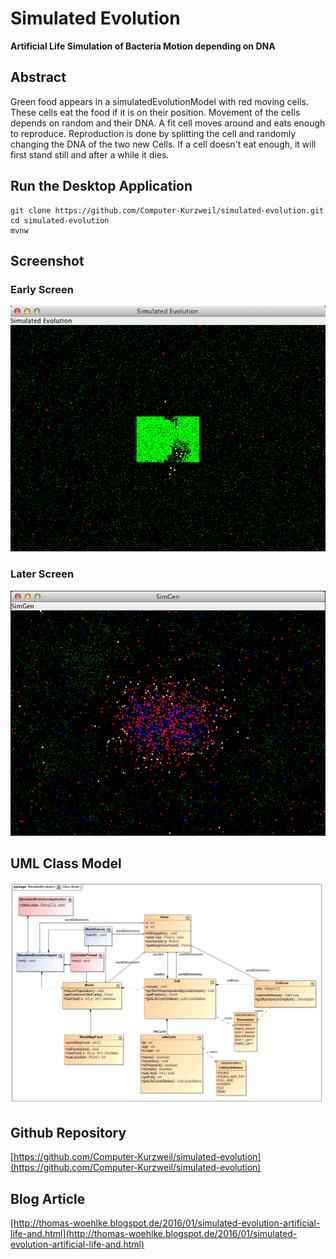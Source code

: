 # Simulated Evolution
**Artificial Life Simulation of Bacteria Motion depending on DNA**

## Abstract
Green food appears in a simulatedEvolutionModel with red moving cells. These cells eat the food if it is on their position.
Movement of the cells depends on random and their DNA. A fit cell moves around and eats enough to reproduce.
Reproduction is done by splitting the cell and randomly changing the DNA of the two new Cells.
If a cell doesn't eat enough, it will first stand still and after a while it dies.


## Run the Desktop Application
```
git clone https://github.com/Computer-Kurzweil/simulated-evolution.git
cd simulated-evolution
mvnw
```

## Screenshot
### Early Screen
![Early Screen](src/main/resources/img/screen1.png)
### Later Screen
![Later Screen](src/main/resources/img/screen2.png)


## UML Class Model
![UML Class Model](src/main/resources/img/Class_Model.jpg)

## Github Repository
[https://github.com/Computer-Kurzweil/simulated-evolution](https://github.com/Computer-Kurzweil/simulated-evolution)

## Blog Article
[http://thomas-woehlke.blogspot.de/2016/01/simulated-evolution-artificial-life-and.html](http://thomas-woehlke.blogspot.de/2016/01/simulated-evolution-artificial-life-and.html)

